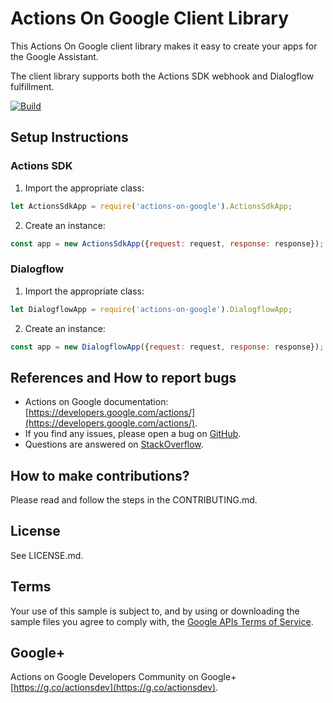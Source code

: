 # Actions On Google Client Library

This Actions On Google client library makes it easy to create your apps for the Google Assistant.

The client library supports both the Actions SDK webhook and Dialogflow fulfillment.

[![Build](https://travis-ci.org/silvolu/actions-on-google.svg?branch=master)](https://travis-ci.org/silvolu/actions-on-google?branch=master)

## Setup Instructions

### Actions SDK
 1. Import the appropriate class:

```javascript
let ActionsSdkApp = require('actions-on-google').ActionsSdkApp;
```

 2. Create an instance:

```javascript
const app = new ActionsSdkApp({request: request, response: response});
```

### Dialogflow
 1. Import the appropriate class:

```javascript
let DialogflowApp = require('actions-on-google').DialogflowApp;
```

 2. Create an instance:

```javascript
const app = new DialogflowApp({request: request, response: response});
```

## References and How to report bugs
* Actions on Google documentation: [https://developers.google.com/actions/](https://developers.google.com/actions/).
* If you find any issues, please open a bug on [GitHub](https://github.com/actions-on-google/actions-on-google-nodejs).
* Questions are answered on [StackOverflow](https://stackoverflow.com/questions/tagged/actions-on-google).

## How to make contributions?
Please read and follow the steps in the CONTRIBUTING.md.

## License
See LICENSE.md.

## Terms
Your use of this sample is subject to, and by using or downloading the sample files you agree to comply with, the [Google APIs Terms of Service](https://developers.google.com/terms/).

## Google+
Actions on Google Developers Community on Google+ [https://g.co/actionsdev](https://g.co/actionsdev).
